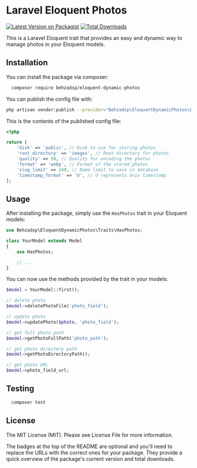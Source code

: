 # Laravel Eloquent Photos

[![Latest Version on Packagist](https://img.shields.io/packagist/v/behzadsp/eloquent-dynamic-photos.svg?style=flat-square)](https://packagist.org/packages/behzadsp/eloquent-dynamic-photos)
[![Total Downloads](https://img.shields.io/packagist/dt/behzadsp/eloquent-dynamic-photos.svg?style=flat-square)](https://packagist.org/packages/behzadsp/eloquent-dynamic-photos)

This is a Laravel Eloquent trait that provides an easy and dynamic way to manage photos in your Eloquent models.


## Installation

You can install the package via composer:

```bash
  composer require behzadsp/eloquent-dynamic-photos
```
    
You can publish the config file with:
```bash
php artisan vendor:publish --provider="Behzadsp\EloquentDynamicPhotos\EloquentDynamicPhotosServiceProvider" --tag="config"
```

This is the contents of the published config file:

```php
<?php

return [
    'disk' => 'public', // Disk to use for storing photos
    'root_directory' => 'images', // Root directory for photos
    'quality' => 50, // Quality for encoding the photos
    'format' => 'webp', // Format of the stored photos
    'slug_limit' => 240, // Name limit to save in database
    'timestamp_format' => 'U', // U represents Unix timestamp
];

```


## Usage

After installing the package, simply use the `HasPhotos` trait in your Eloquent models:

```php
use Behzadsp\EloquentDynamicPhotos\Traits\HasPhotos;

class YourModel extends Model
{
    use HasPhotos;

    // ...
}
```

You can now use the methods provided by the trait in your models:

```php
$model = YourModel::first();

// delete photo
$model->deletePhotoFile('photo_field');

// update photo
$model->updatePhoto($photo, 'photo_field');

// get full photo path
$model->getPhotoFullPath('photo_path');

// get photo directory path
$model->getPhotoDirectoryPath();

// get photo URL
$model->photo_field_url;
```


## Testing

```bash
  composer test
```


## License

The MIT License (MIT). Please see License File for more information.

The badges at the top of the README are optional and you'll need to replace the URLs with the correct ones for your package. They provide a quick overview of the package's current version and total downloads.

